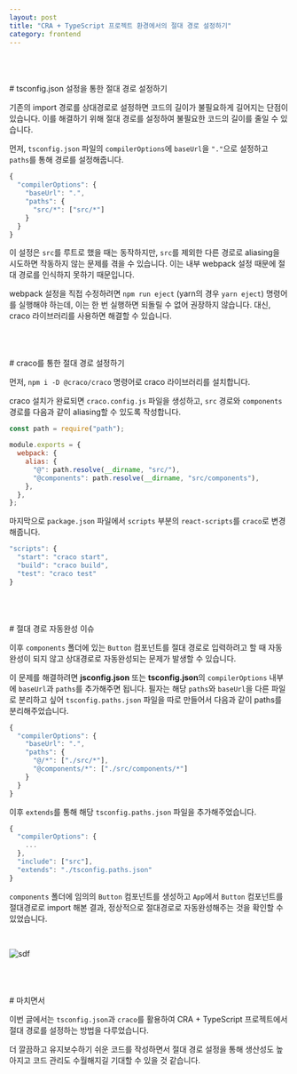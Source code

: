 ```yaml
---
layout: post
title: "CRA + TypeScript 프로젝트 환경에서의 절대 경로 설정하기"
category: frontend
---
```


<br />
<br />
<br />
# tsconfig.json 설정을 통한 절대 경로 설정하기

기존의 import 경로를 상대경로로 설정하면 코드의 길이가 불필요하게 길어지는 단점이 있습니다. 이를 해결하기 위해 절대 경로를 설정하여 불필요한 코드의 길이를 줄일 수 있습니다.

먼저, `tsconfig.json` 파일의 `compilerOptions`에 `baseUrl`을 `"."`으로 설정하고 `paths`를 통해 경로를 설정해줍니다.

```typescript
{
  "compilerOptions": {
    "baseUrl": ".",
    "paths": {
      "src/*": ["src/*"]
    }
  }
}
```

이 설정은 `src`를 루트로 했을 때는 동작하지만, `src`를 제외한 다른 경로로 aliasing을 시도하면 작동하지 않는 문제를 겪을 수 있습니다. 이는 내부 webpack 설정 때문에 절대 경로를 인식하지 못하기 때문입니다.

webpack 설정을 직접 수정하려면 `npm run eject` (yarn의 경우 `yarn eject`) 명령어를 실행해야 하는데, 이는 한 번 실행하면 되돌릴 수 없어 권장하지 않습니다. 대신, craco 라이브러리를 사용하면 해결할 수 있습니다.

<br />
<br />
<br />
# craco를 통한 절대 경로 설정하기

먼저, `npm i -D @craco/craco` 명령어로 craco 라이브러리를 설치합니다.

craco 설치가 완료되면 `craco.config.js` 파일을 생성하고, `src` 경로와 `components` 경로를 다음과 같이 aliasing할 수 있도록 작성합니다.

```jsx
const path = require("path");

module.exports = {
  webpack: {
    alias: {
      "@": path.resolve(__dirname, "src/"),
      "@components": path.resolve(__dirname, "src/components"),
    },
  },
};
```

마지막으로 `package.json` 파일에서 `scripts` 부분의 `react-scripts`를 `craco`로 변경해줍니다.

```typescript
"scripts": {
  "start": "craco start",
  "build": "craco build",
  "test": "craco test"
}
```

<br />
<br />
<br />
# 절대 경로 자동완성 이슈

이후 `components` 폴더에 있는 `Button` 컴포넌트를 절대 경로로 입력하려고 할 때 자동완성이 되지 않고 상대경로로 자동완성되는 문제가 발생할 수 있습니다.

이 문제를 해결하려면 **jsconfig.json** 또는 **tsconfig.json**의 `compilerOptions` 내부에 `baseUrl`과 `paths`를 추가해주면 됩니다. 필자는 해당 `paths`와 `baseUrl`을 다른 파일로 분리하고 싶어 `tsconfig.paths.json` 파일을 따로 만들어서 다음과 같이 paths를 분리해주었습니다.

```typescript
{
  "compilerOptions": {
    "baseUrl": ".",
    "paths": {
      "@/*": ["./src/*"],
      "@components/*": ["./src/components/*"]
    }
  }
}
```

이후 `extends`를 통해 해당 `tsconfig.paths.json` 파일을 추가해주었습니다.

```typescript
{
  "compilerOptions": {
    ...
  },
  "include": ["src"],
  "extends": "./tsconfig.paths.json"
}
```

`components` 폴더에 임의의 `Button` 컴포넌트를 생성하고 `App`에서 `Button` 컴포넌트를 절대경로로 import 해본 결과, 정상적으로 절대경로로 자동완성해주는 것을 확인할 수 있었습니다.

<br />

![sdf](https://images.spr.so/cdn-cgi/imagedelivery/j42No7y-dcokJuNgXeA0ig/f47d5f1d-4190-4d5c-a657-80691aef8510/Jun-25-2024_16-14-26/w=1080,quality=90,fit=scale-down)

<br />
<br />
<br />
# 마치면서

이번 글에서는 `tsconfig.json`과 `craco`를 활용하여 CRA + TypeScript 프로젝트에서 절대 경로를 설정하는 방법을 다루었습니다.

더 깔끔하고 유지보수하기 쉬운 코드를 작성하면서 절대 경로 설정을 통해 생산성도 높아지고 코드 관리도 수월해지길 기대할 수 있을 것 같습니다.
